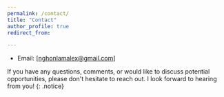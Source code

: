 ```yaml
---
permalink: /contact/
title: "Contact"
author_profile: true
redirect_from: 

---
```


* Email: [nghonlamalex@gmail.com]

If you have any questions, comments, or would like to discuss potential opportunities, please don't hesitate to reach out.
I look forward to hearing from you!
{: .notice}
